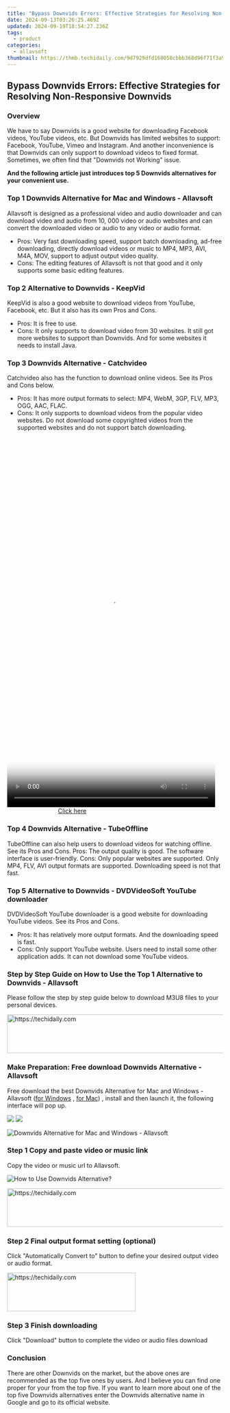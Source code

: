 ```yaml
---
title: "Bypass Downvids Errors: Effective Strategies for Resolving Non-Responsive Downvids"
date: 2024-09-13T03:26:25.469Z
updated: 2024-09-19T18:54:27.236Z
tags:
  - product
categories:
  - allavsoft
thumbnail: https://thmb.techidaily.com/9d7929dfd160058cbbb368d96f71f3a942d4bc6b7e2652c599eedf5bcabac251.jpg
---
```


## Bypass Downvids Errors: Effective Strategies for Resolving Non-Responsive Downvids

### Overview

We have to say Downvids is a good website for downloading Facebook videos, YouTube videos, etc. But Downvids has limited websites to support: Facebook, YouTube, Vimeo and Instagram. And another inconvenience is that Downvids can only support to download videos to fixed format. Sometimes, we often find that "Downvids not Working" issue.

**And the following article just introduces top 5 Downvids alternatives for your convenient use.**

### Top 1 Downvids Alternative for Mac and Windows - Allavsoft

Allavsoft is designed as a professional video and audio downloader and can download video and audio from 10, 000 video or audio websites and can convert the downloaded video or audio to any video or audio format.

* Pros: Very fast downloading speed, support batch downloading, ad-free downloading, directly download videos or music to MP4, MP3, AVI, M4A, MOV, support to adjust output video quality.
* Cons: The editing features of Allavsoft is not that good and it only supports some basic editing features.

### Top 2 Alternative to Downvids - KeepVid

KeepVid is also a good website to download videos from YouTube, Facebook, etc. But it also has its own Pros and Cons.

* Pros: It is free to use.
* Cons: It only supports to download video from 30 websites. It still got more websites to support than Downvids. And for some websites it needs to install Java.

### Top 3 Downvids Alternative - Catchvideo

Catchvideo also has the function to download online videos. See its Pros and Cons below.

* Pros: It has more output formats to select: MP4, WebM, 3GP, FLV, MP3, OGG, AAC, FLAC.
* Cons: It only supports to download videos from the popular video websites. Do not download some copyrighted videos from the supported websites and do not support batch downloading.

<!-- affiliate ads begin -->
<span id="1899850">
					<video width="486" height="864" style="cursor:pointer"
           poster="//a.impactradius-go.com/display-clicktoplayimage/1899850.png"
           onclick="if(!this.playClicked){this.play();this.setAttribute('controls',true);this.playClicked=true;}">
	   <source src="//a.impactradius-go.com/display-ad/14483-1899850">
	   <img src="//a.impactradius-go.com/display-clicktoplayimage/1899850.png" style="border: none; height: 100%; width: 100%; object-fit: contain">
	</video>
	<div style="width:304px;text-align:center"><a href="javascript:window.open(decodeURIComponent('https%3A%2F%2Felectronicx.pxf.io%2Fc%2F5597632%2F1899850%2F14483'), '_blank');void(0);">Click here</a></div>
</span>
<img height="0" width="0" src="https://imp.pxf.io/i/5597632/1899850/14483" style="position:absolute;visibility:hidden;" border="0" />
<!-- affiliate ads end -->

### Top 4 Downvids Alternative - TubeOffline

TubeOffline can also help users to download videos for watching offline. See its Pros and Cons. Pros: The output quality is good. The software interface is user-friendly. Cons: Only popular websites are supported. Only MP4, FLV, AVI output formats are supported. Downloading speed is not that fast.

### Top 5 Alternative to Downvids - DVDVideoSoft YouTube downloader

DVDVideoSoft YouTube downloader is a good website for downloading YouTube videos. See its Pros and Cons.

* Pros: It has relatively more output formats. And the downloading speed is fast.
* Cons: Only support YouTube website. Users need to install some other application adds. It can not download some YouTube videos.

### Step by Step Guide on How to Use the Top 1 Alternative to Downvids - Allavsoft

Please follow the step by step guide below to download M3U8 files to your personal devices.

<!-- affiliate ads begin -->
<a href="https://appsumo.8odi.net/c/5597632/2105876/7443" target="_top" id="2105876">
  <img src="//a.impactradius-go.com/display-ad/7443-2105876" border="0" alt="https://techidaily.com" width="728" height="90"/>
</a>
<img height="0" width="0" src="https://appsumo.8odi.net/i/5597632/2105876/7443" style="position:absolute;visibility:hidden;" border="0" />
<!-- affiliate ads end -->

### Make Preparation: Free download Downvids Alternative - Allavsoft

Free download the best Downvids Alternative for Mac and Windows - Allavsoft ([for Windows](https://tools.techidaily.com/allavsoft/products/) , [for Mac](https://tools.techidaily.com/allavsoft/products/)) , install and then launch it, the following interface will pop up.

[![](https://www.allavsoft.com/how-to/../images/how-to/free-download-win.jpg)](https://tools.techidaily.com/allavsoft/products/) [![](https://www.allavsoft.com/how-to/../images/how-to/free-download-mac.jpg)](https://tools.techidaily.com/allavsoft/products/)

![Downvids Alternative for Mac and Windows - Allavsoft](https://www.allavsoft.com/how-to/../images/allavsoft/screen-shot-600.jpg)

### Step 1 Copy and paste video or music link

Copy the video or music url to Allavsoft.

![How to Use Downvids Alternative?](https://www.allavsoft.com/how-to/../images/how-to/download-rtmp-video/download-rtmp-video.jpg)

<!-- affiliate ads begin -->
<a href="https://unicoeye.pxf.io/c/5597632/2134491/18498" target="_top" id="2134491">
  <img src="//a.impactradius-go.com/display-ad/18498-2134491" border="0" alt="https://techidaily.com" width="728" height="90"/>
</a>
<img height="0" width="0" src="https://unicoeye.pxf.io/i/5597632/2134491/18498" style="position:absolute;visibility:hidden;" border="0" />
<!-- affiliate ads end -->

### Step 2 Final output format setting (optional)

Click "Automatically Convert to" button to define your desired output video or audio format.

<!-- affiliate ads begin -->
<a href="https://aligracehair.sjv.io/c/5597632/1883998/19272" target="_top" id="1883998">
  <img src="//a.impactradius-go.com/display-ad/19272-1883998" border="0" alt="https://techidaily.com" width="300" height="90"/>
</a>
<img height="0" width="0" src="https://aligracehair.sjv.io/i/5597632/1883998/19272" style="position:absolute;visibility:hidden;" border="0" />
<!-- affiliate ads end -->

### Step 3 Finish downloading

Click "Download" button to complete the video or audio files download

### Conclusion

There are other Downvids on the market, but the above ones are recommended as the top five ones by users. And I believe you can find one proper for your from the top five. If you want to learn more about one of the top five Downvids alternatives enter the Downvids alternative name in Google and go to its official website.

<ins class="adsbygoogle"
     style="display:block"
     data-ad-format="autorelaxed"
     data-ad-client="ca-pub-7571918770474297"
     data-ad-slot="1223367746"></ins>

<ins class="adsbygoogle"
     style="display:block"
     data-ad-client="ca-pub-7571918770474297"
     data-ad-slot="8358498916"
     data-ad-format="auto"
     data-full-width-responsive="true"></ins>
